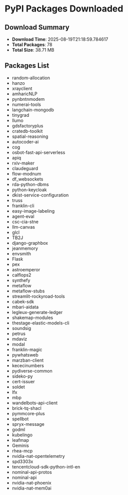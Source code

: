 # PyPI Packages Downloaded

## Download Summary
- **Download Time**: 2025-08-19T21:18:59.784617
- **Total Packages**: 78
- **Total Size**: 38.71 MB

## Packages List
- random-allocation
- hanzo
- xrayclient
- amharicNLP
- pynbntnmodem
- numerai-tools
- langchain-mongodb
- tinygrad
- llumo
- gdsfactoryplus
- cratedb-toolkit
- spatial-reasoning
- autocoder-ai
- cog
- osbot-fast-api-serverless
- apiq
- rxiv-maker
- claudeguard
- flow-modnum
- df_websockets
- rda-python-dbms
- python-keycloak
- dkist-service-configuration
- truss
- franklin-cli
- easy-image-labeling
- agent-eval
- csc-cia-stne
- llm-canvas
- glcl
- TB2J
- django-graphbox
- jeanmemory
- envsmith
- Flask
- pex
- astroemperor
- calflops2
- synthefy
- metaflow
- metaflow-stubs
- streamlit-rockyroad-tools
- cabek-sdk
- mbari-aidata
- legleux-generate-ledger
- shakemap-modules
- thestage-elastic-models-cli
- soundsig
- petrus
- mdaviz
- modal
- franklin-magic
- pywhatsweb
- marzban-client
- kececinumbers
- pydiverse-common
- sideko-py
- cert-issuer
- soldet
- lfx
- mbp
- wandelbots-api-client
- brick-tq-shacl
- pymmcore-plus
- spellbot
- spryx-message
- godml
- kubelingo
- leafmap
- Geminis
- rhea-mcp
- nvidia-nat-opentelemetry
- spd3303x
- tencentcloud-sdk-python-intl-en
- nominal-api-protos
- nominal-api
- nvidia-nat-phoenix
- nvidia-nat-mem0ai

